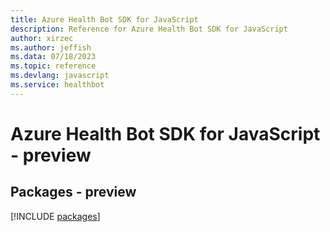 ```yaml
---
title: Azure Health Bot SDK for JavaScript
description: Reference for Azure Health Bot SDK for JavaScript
author: xirzec
ms.author: jeffish
ms.data: 07/18/2023
ms.topic: reference
ms.devlang: javascript
ms.service: healthbot
---
```

# Azure Health Bot SDK for JavaScript - preview
## Packages - preview
[!INCLUDE [packages](health-bot-index.md)]